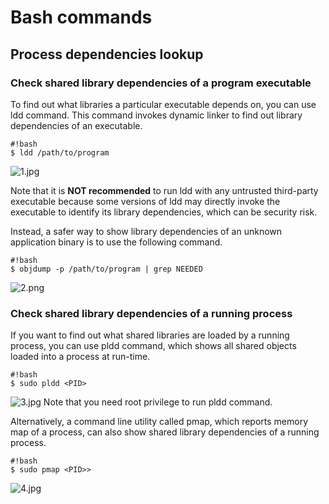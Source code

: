 # Bash commands #
## Process dependencies lookup ##
### Check shared library dependencies of a program executable ###
To find out what libraries a particular executable depends on, you can use ldd command. This command invokes dynamic linker to find out library dependencies of an executable.

```
#!bash
$ ldd /path/to/program

```
![1.jpg](https://bitbucket.org/repo/48R4X/images/159489852-1.jpg)

Note that it is **NOT recommended** to run ldd with any untrusted third-party executable because some versions of ldd may directly invoke the executable to identify its library dependencies, which can be security risk.

Instead, a safer way to show library dependencies of an unknown application binary is to use the following command.

```
#!bash
$ objdump -p /path/to/program | grep NEEDED

```

![2.png](https://bitbucket.org/repo/48R4X/images/2304139892-2.png)
### Check shared library dependencies of a running process ###
If you want to find out what shared libraries are loaded by a running process, you can use pldd command, which shows all shared objects loaded into a process at run-time.

```
#!bash
$ sudo pldd <PID>
```

![3.jpg](https://bitbucket.org/repo/48R4X/images/1488258748-3.jpg)
Note that you need root privilege to run pldd command.

Alternatively, a command line utility called pmap, which reports memory map of a process, can also show shared library dependencies of a running process.

```
#!bash
$ sudo pmap <PID>>
```
![4.jpg](https://bitbucket.org/repo/48R4X/images/2061893745-4.jpg)
